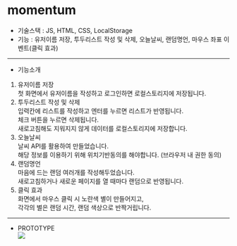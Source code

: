 # momentum

- 기술스택 : JS, HTML, CSS, LocalStorage <br >
- 기능 : 유저이름 저장, 투두리스트 작성 및 삭제, 오늘날씨, 랜덤명언, 마우스 좌표 이벤트(클릭 효과) <br >


---

- 기능소개
1. 유저이름 저장 <br >첫 화면에서 유저이름을 작성하고 로그인하면 로컬스토리지에 저장됩니다.
2. 투두리스트 작성 및 삭제 <br >입력칸에 리스트를 작성하고 엔터를 누르면 리스트가 반영됩니다.
<br > 체크 버튼을 누르면 삭제됩니다.
<br > 새로고침해도 지워지지 않게 데이터를 로컬스토리지에 저장합니다.
3. 오늘날씨
<br > 날씨 API를 활용하여 만들었습니다.
<br > 해당 정보를 이용하기 위해 위치기반동의를 해야합니다. (브라우저 내 권한 동의)
4. 랜덤명언
<br > 마음에 드는 랜덤 여러개를 작성해두었습니다.
<br > 새로고침하거나 새로운 페이지를 열 때마다 랜덤으로 반영됩니다.
5. 클릭 효과
<br > 화면에서 마우스 클릭 시 노란색 별이 만들어지고,
<br > 각각의 별은 랜덤 시간, 랜덤 색상으로 반짝거립니다.

---

- PROTOTYPE <br>
![](https://images.velog.io/images/flobeeee/post/340e3f20-df5f-4b5e-921c-6d4c24a3197d/image.png)
